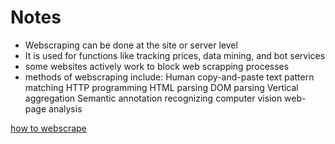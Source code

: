 # Notes

- Webscraping can be done at the site or server level
- It is used for functions like tracking prices, data mining, and bot services
- some websites actively work to block web scrapping processes
- methods of webscraping include:
    Human copy-and-paste
    text pattern matching
    HTTP programming
    HTML parsing
    DOM parsing
    Vertical aggregation
    Semantic annotation recognizing
    computer vision web-page analysis

[how to webscrape](https://www.scrapehero.com/how-to-prevent-getting-blacklisted-while-scraping/)

